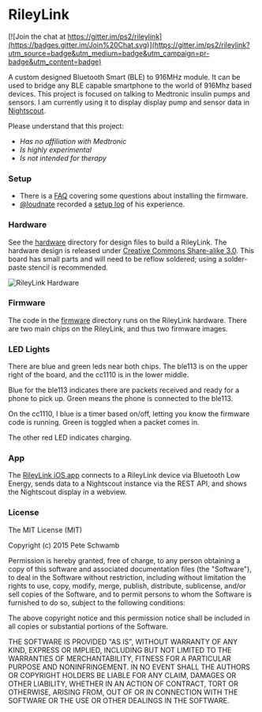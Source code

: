 # RileyLink

[![Join the chat at https://gitter.im/ps2/rileylink](https://badges.gitter.im/Join%20Chat.svg)](https://gitter.im/ps2/rileylink?utm_source=badge&utm_medium=badge&utm_campaign=pr-badge&utm_content=badge)

A custom designed Bluetooth Smart (BLE) to 916MHz module. It can be used to bridge any BLE capable smartphone to the world of 916Mhz based devices. This project is focused on talking to Medtronic insulin pumps and sensors.  I am currently using it to display display pump and sensor data in [Nightscout](http://nightscout.github.io/).

Please understand that this project:

 * *Has no affiliation with Medtronic*
 * *Is highly experimental*
 * *Is not intended for therapy*

### Setup

 * There is a [FAQ](https://docs.google.com/document/d/1-KlewmRObpUWCTQSq9EPraN8R-6rCksJS_sRSQSexX0/edit#) covering some questions about installing the firmware.
 * [@loudnate](https://github.com/loudnate) recorded a [setup log](https://docs.google.com/document/d/1-bGBXbxVKOs_tDXi68qiOD7bIT6tQlkQydXn5Q-afLc/edit) of his experience.

### Hardware

See the [hardware](https://github.com/ps2/rileylink/tree/master/hardware) directory for design files to build a RileyLink. The hardware design is released under [Creative Commons Share-alike 3.0](http://creativecommons.org/licenses/by-sa/3.0/).  This board has small parts and will need to be reflow soldered; using a solder-paste stencil is recommended. 

![RileyLink Hardware](https://raw.githubusercontent.com/ps2/rileylink/master/rileylink.jpg)

### Firmware

The code in the [firmware](https://github.com/ps2/rileylink/tree/master/firmware) directory runs on the RileyLink hardware.  There are two main chips on the RileyLink, and thus two firmware images.

### LED Lights

There are blue and green leds near both chips. The ble113 is on the upper right of the board, and the cc1110 is in the lower middle.  

Blue for the ble113 indicates there are packets received and ready for a phone to pick up. Green means the phone is connected to the ble113.

On the cc1110, I blue is a timer based on/off, letting you know the firmware code is running. Green is toggled when a packet comes in.

The other red LED indicates charging.


### App

The [RileyLink iOS app](https://github.com/ps2/rileylink_ios) connects to a RileyLink device via Bluetooth Low Energy, sends data to a Nightscout instance via the REST API, and shows the Nightscout display in a webview.

### License

The MIT License (MIT)

Copyright (c) 2015 Pete Schwamb

Permission is hereby granted, free of charge, to any person obtaining a copy
of this software and associated documentation files (the "Software"), to deal
in the Software without restriction, including without limitation the rights
to use, copy, modify, merge, publish, distribute, sublicense, and/or sell
copies of the Software, and to permit persons to whom the Software is
furnished to do so, subject to the following conditions:

The above copyright notice and this permission notice shall be included in all
copies or substantial portions of the Software.

THE SOFTWARE IS PROVIDED "AS IS", WITHOUT WARRANTY OF ANY KIND, EXPRESS OR
IMPLIED, INCLUDING BUT NOT LIMITED TO THE WARRANTIES OF MERCHANTABILITY,
FITNESS FOR A PARTICULAR PURPOSE AND NONINFRINGEMENT. IN NO EVENT SHALL THE
AUTHORS OR COPYRIGHT HOLDERS BE LIABLE FOR ANY CLAIM, DAMAGES OR OTHER
LIABILITY, WHETHER IN AN ACTION OF CONTRACT, TORT OR OTHERWISE, ARISING FROM,
OUT OF OR IN CONNECTION WITH THE SOFTWARE OR THE USE OR OTHER DEALINGS IN THE
SOFTWARE.
